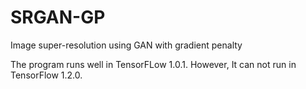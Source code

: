 # SRGAN-GP
Image super-resolution using GAN with gradient penalty

The program runs well in TensorFLow 1.0.1. However, It can not run in TensorFlow 1.2.0.
